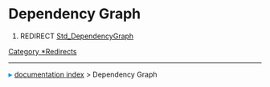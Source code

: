 # Dependency Graph
1.  REDIRECT [Std\_DependencyGraph](Std_DependencyGraph.md)



[Category   *Redirects](Category_Redirects.md)



---
![](images/Right_arrow.png) [documentation index](../README.md) > Dependency Graph
